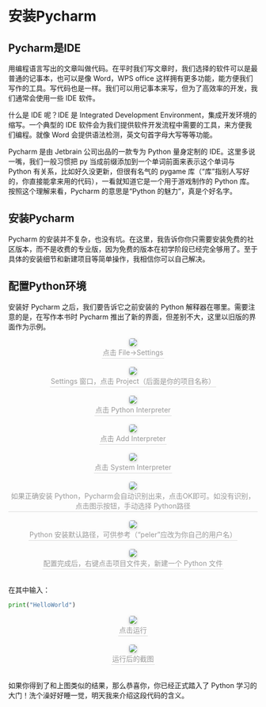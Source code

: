# 安装Pycharm

## Pycharm是IDE

用编程语言写出的文章叫做代码。在平时我们写文章时，我们选择的软件可以是最普通的记事本，也可以是像 Word，WPS office 这样拥有更多功能，能方便我们写作的工具。写代码也是一样。我们可以用记事本来写，但为了高效率的开发，我们通常会使用一些 IDE 软件。

什么是 IDE 呢？IDE 是 Integrated Development Environment，集成开发环境的缩写。一个典型的 IDE 软件会为我们提供软件开发流程中需要的工具，来方便我们编程。就像 Word 会提供语法检测，英文句首字母大写等等功能。

Pycharm 是由 Jetbrain 公司出品的一款专为 Python 量身定制的 IDE。这里多说一嘴，我们一般习惯把 py 当成前缀添加到一个单词前面来表示这个单词与 Python 有关系，比如好久没更新，但很有名气的 pygame 库（“库”指别人写好的，你直接能拿来用的代码），一看就知道它是一个用于游戏制作的 Python 库。按照这个理解来看，Pycharm 的意思是“Python 的魅力”，真是个好名字。

## 安装Pycharm

Pycharm 的安装并不复杂，也没有坑。在这里，我告诉你你只需要安装免费的社区版本，而不是收费的专业版，因为免费的版本在初学阶段已经完全够用了。至于具体的安装细节和新建项目等简单操作，我相信你可以自己解决。

## 配置Python环境

安装好 Pycharm 之后，我们要告诉它之前安装的 Python 解释器在哪里。需要注意的是，在写作本书时 Pycharm 推出了新的界面，但差别不大，这里以旧版的界面作为示例。

<center>    <img style="border-radius: 0.3125em;    box-shadow: 0 2px 4px 0 rgba(34,36,38,.12),0 2px 10px 0 rgba(34,36,38,.08);"     src="before_study/pycharm.assets/1.png">    <br>    <div style="color:orange; border-bottom: 1px solid #d9d9d9;    display: inline-block;    color: #999;    padding: 2px;">点击 File->Settings</div> </center><br>

<center>    <img style="border-radius: 0.3125em;    box-shadow: 0 2px 4px 0 rgba(34,36,38,.12),0 2px 10px 0 rgba(34,36,38,.08);"     src="before_study/pycharm.assets/4.png">    <br>    <div style="color:orange; border-bottom: 1px solid #d9d9d9;    display: inline-block;    color: #999;    padding: 2px;">Settings 窗口，点击 Project（后面是你的项目名称）</div> </center><br>

<center>    <img style="border-radius: 0.3125em;    box-shadow: 0 2px 4px 0 rgba(34,36,38,.12),0 2px 10px 0 rgba(34,36,38,.08);"     src="before_study/pycharm.assets/3.png">    <br>    <div style="color:orange; border-bottom: 1px solid #d9d9d9;    display: inline-block;    color: #999;    padding: 2px;">点击 Python Interpreter</div> </center><br>

<center>    <img style="border-radius: 0.3125em;    box-shadow: 0 2px 4px 0 rgba(34,36,38,.12),0 2px 10px 0 rgba(34,36,38,.08);"     src="before_study/pycharm.assets/5.png">    <br>    <div style="color:orange; border-bottom: 1px solid #d9d9d9;    display: inline-block;    color: #999;    padding: 2px;">点击 Add Interpreter</div> </center><br>

<center>    <img style="border-radius: 0.3125em;    box-shadow: 0 2px 4px 0 rgba(34,36,38,.12),0 2px 10px 0 rgba(34,36,38,.08);"     src="before_study/pycharm.assets/6.png">    <br>    <div style="color:orange; border-bottom: 1px solid #d9d9d9;    display: inline-block;    color: #999;    padding: 2px;">点击 System Interpreter</div> </center><br>

<center>    <img style="border-radius: 0.3125em;    box-shadow: 0 2px 4px 0 rgba(34,36,38,.12),0 2px 10px 0 rgba(34,36,38,.08);"     src="before_study/pycharm.assets/7.png">    <br>    <div style="color:orange; border-bottom: 1px solid #d9d9d9;    display: inline-block;    color: #999;    padding: 2px;">如果正确安装 Python，Pycharm会自动识别出来，点击OK即可。如没有识别，点击图示按钮，手动选择 Python路径</div> </center><br>

<center>    <img style="border-radius: 0.3125em;    box-shadow: 0 2px 4px 0 rgba(34,36,38,.12),0 2px 10px 0 rgba(34,36,38,.08);"     src="before_study/pycharm.assets/8.png">    <br>    <div style="color:orange; border-bottom: 1px solid #d9d9d9;    display: inline-block;    color: #999;    padding: 2px;">Python 安装默认路径，可供参考（“peler”应改为你自己的用户名）</div> </center><br>

<center>    <img style="border-radius: 0.3125em;    box-shadow: 0 2px 4px 0 rgba(34,36,38,.12),0 2px 10px 0 rgba(34,36,38,.08);"     src="before_study/pycharm.assets/9.png">    <br>    <div style="color:orange; border-bottom: 1px solid #d9d9d9;    display: inline-block;    color: #999;    padding: 2px;">配置完成后，右键点击项目文件夹，新建一个 Python 文件</div> </center><br>


在其中输入：

```python
print("HelloWorld")
```

<center>    <img style="border-radius: 0.3125em;    box-shadow: 0 2px 4px 0 rgba(34,36,38,.12),0 2px 10px 0 rgba(34,36,38,.08);"     src="before_study/pycharm.assets/10.png">    <br>    <div style="color:orange; border-bottom: 1px solid #d9d9d9;    display: inline-block;    color: #999;    padding: 2px;">点击运行</div> </center><br>

<center>    <img style="border-radius: 0.3125em;    box-shadow: 0 2px 4px 0 rgba(34,36,38,.12),0 2px 10px 0 rgba(34,36,38,.08);"     src="before_study/pycharm.assets/11.png">    <br>    <div style="color:orange; border-bottom: 1px solid #d9d9d9;    display: inline-block;    color: #999;    padding: 2px;">运行后的截图</div> </center><br>

如果你得到了和上图类似的结果，那么恭喜你，你已经正式踏入了 Python 学习的大门！洗个澡好好睡一觉，明天我来介绍这段代码的含义。

<div style="page-break-after:always"></div>
